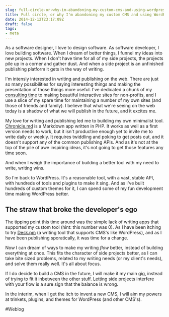 ```yaml
---
slug: full-circle-or-why-im-abandoning-my-custom-cms-and-using-wordpress-again
title: Full circle, or why I'm abandoning my custom CMS and using WordPress again
date: 2014-12-12T23:17:09Z
draft: false
tags:
- meta
---
```


As a software designer, I love to design software. As software developer, I love building software. When I dream of better things, I funnel my ideas into new projects. When I don't have time for all of my side projects, the projects pile up in a corner and gather dust. And when a side project is an unfinished publishing platform it gets in the way of writing.

I'm intensly interested in writing and publishing on the web. There are just so many possibilities for saying interesting things and making the presentation of those things more useful. I've dedicated a chunk of my [consulting time](http://napkinware.ca) to making beautiful interactive sites for non-profits, and I use a slice of my spare time for maintaining a number of my own sites (and those of friends and family). I believe that what we're seeing on the web today is a shadow of what we will publish in the future, and it excites me.

My love for writing and publishing led me to building my own minimalist tool. [Chronicle.md](https://github.com/robotpony/chronicle.md) is a Markdown app written in PHP. It works as well as a first version needs to work, but it isn't productive enough yet to invite me to write daily or weekly. It requires twiddling and poking to get posts out, and it doesn't support any of the common publishing APIs. And as it's not at the top of the pile of awe inspiring ideas, it's not going to get those features any time soon.

And when I weigh the importance of building a better tool with my need to write, writing wins.

So I'm back to WordPress. It's a reasonable tool, with a vast, stable API, with hundreds of tools and plugins to make it sing. And as I've built hundreds of custom themes for it, I can spend some of my fun development time making WordPress better.

## The straw that broke the developer's ego

The tipping point this time around was the simple lack of writing apps that supported my custom tool (hint: this number was 0). As I have been itching to try [Desk.pm](http://desk.pm) (a writing tool that supports CMS's like WordPress), and as I have been publishing sporatically, it was time for a change.

Now I can dream of ways to make my writing *flow* better, instead of building everything at once. This fits the character of side projects better, as I can take bite sized problems, related to my writing needs (or my client's needs), and solve them really well. It's all about focus.

If I do decide to build a CMS in the future, I will make it my main gig, instead of trying to fit it inbetween the other stuff. Letting side projects interfere with your flow is a sure sign that the balance is wrong.

In the interim, when I get the itch to invent a new CMS, I will aim my powers at trinkets, plugins, and themes for WordPress (and other CMS's).

#Weblog
